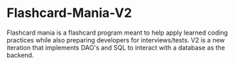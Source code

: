 # Flashcard-Mania-V2
Flashcard mania is a flashcard program meant to help apply learned coding practices while also preparing developers for interviews/tests. V2 is a new iteration that implements DAO's and SQL to interact with a database as the backend.
